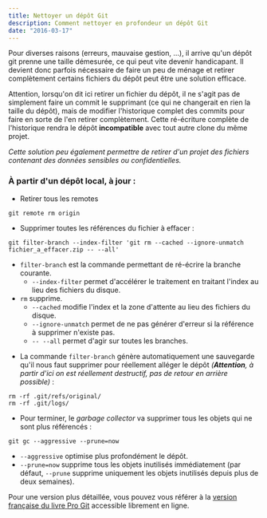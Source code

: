```yaml
---
title: Nettoyer un dépôt Git
description: Comment nettoyer en profondeur un dépôt Git
date: "2016-03-17"
---
```


Pour diverses raisons (erreurs, mauvaise gestion, …), il arrive qu'un dépôt git
prenne une taille démesurée, ce qui peut vite devenir handicapant. Il devient
donc parfois nécessaire de faire un peu de ménage et retirer complètement
certains fichiers du dépôt peut être une solution efficace.

Attention, lorsqu'on dit ici retirer un fichier du dépôt, il ne s'agit pas de
simplement faire un commit le supprimant (ce qui ne changerait en rien la taille
du dépôt), mais de modifier l'historique complet des commits pour faire en sorte
de l'en retirer complètement. Cette ré-écriture complète de l'historique rendra
le dépôt **incompatible** avec tout autre clone du même projet.

_Cette solution peu également permettre de retirer d'un projet des fichiers
contenant des données sensibles ou confidentielles._

### À partir d'un dépôt local, à jour :

* Retirer tous les remotes

```shell
git remote rm origin
```

* Supprimer toutes les références du fichier à effacer :

```shell
git filter-branch --index-filter 'git rm --cached --ignore-unmatch fichier_a_effacer.zip -- --all'
```

- `filter-branch` est la commande permettant de ré-écrire la branche courante.
  - `--index-filter` permet d'accélérer le traitement en traitant l'index au
    lieu des fichiers du disque.
- `rm` supprime.
  - `--cached` modifie l'index et la zone d'attente au lieu des fichiers du
    disque.
  - `--ignore-unmatch` permet de ne pas générer d'erreur si la référence à
    supprimer n'existe pas.
  - `-- --all` permet d'agir sur toutes les branches.

* La commande `filter-branch` génère automatiquement une sauvegarde qu'il nous
  faut supprimer pour réellement alléger le dépôt _(**Attention**, à partir
  d'ici on est réellement destructif, pas de retour en arrière possible)_ :

```shell
rm -rf .git/refs/original/
rm -rf .git/logs/
```

* Pour terminer, le _garbage collector_ va supprimer tous les objets qui ne sont
  plus référencés :

```shell
git gc --aggressive --prune=now
```

- `--aggressive` optimise plus profondément le dépôt.
- `--prune=now` supprime tous les objets inutilisés immédiatement (par défaut,
  `--prune` supprime uniquement les objets inutilisés depuis plus de deux
  semaines).

Pour une version plus détaillée, vous pouvez vous référer à la [version
française du livre <u>Pro Git</u>][Pro Git] accessible librement en ligne.

[Pro Git]: http://git-scm.com/book/fr/v2/Les-tripes-de-Git-Maintenance-et-r%C3%A9cup%C3%A9ration-de-donn%C3%A9es#Suppression-d’objets
